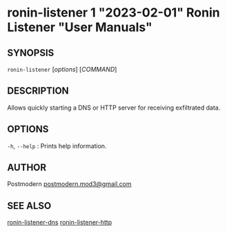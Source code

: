 # ronin-listener 1 "2023-02-01" Ronin Listener "User Manuals"

## SYNOPSIS

`ronin-listener` [*options*] [*COMMAND*]

## DESCRIPTION

Allows quickly starting a DNS or HTTP server for receiving exfiltrated data.

## OPTIONS

`-h`, `--help`
: Prints help information.

## AUTHOR

Postmodern <postmodern.mod3@gmail.com>

## SEE ALSO

[ronin-listener-dns](ronin-listener-dns.1.md) [ronin-listener-http](ronin-listener-http.1.md)